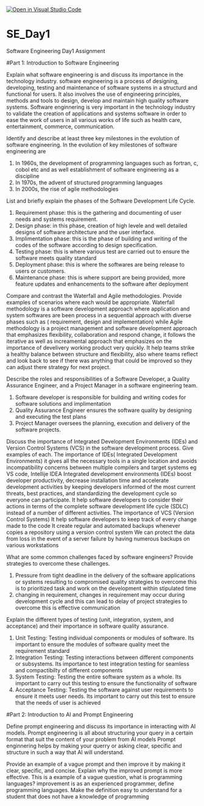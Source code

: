 [![Open in Visual Studio Code](https://classroom.github.com/assets/open-in-vscode-2e0aaae1b6195c2367325f4f02e2d04e9abb55f0b24a779b69b11b9e10269abc.svg)](https://classroom.github.com/online_ide?assignment_repo_id=15578476&assignment_repo_type=AssignmentRepo)
# SE_Day1
Software Engineering Day1 Assignment

#Part 1: Introduction to Software Engineering

Explain what software engineering is and discuss its importance in the technology industry.
software engineering is a process of designing, developing, testing and maintenance of software systems in a structurd and functional for users.
It also involves the use of engineering principles, methods and tools to design, develop and maintain high quality software systems.
Software enginnering is very important in the technology industry to validate the creation of applications and systems software in order to ease the work of users in all various works of life such as health care, entertainment, commerce, communication.

Identify and describe at least three key milestones in the evolution of software engineering.
In the evolution of key milestones of software engineering are
1. In 1960s, the development of programming languages such as fortran, c, cobol etc and as well establishment of software engineering as a discipline
2. In 1970s, the advent of structured programming languages
3. In 2000s, the rise of agile methodologies


List and briefly explain the phases of the Software Development Life Cycle.
1. Requirement phase: this is the gathering and documenting of user needs and systems requirement.
2. Design phase: in this phase, creation of high levele and well detailed designs of software architecture and the user interface.
3. Implimentation phase: this is the phase of building and writing of the codes of the software according to design specification.
4. Testing phase: this is where various test are carried out to ensure the software meets quality standard
5. Deployment phase: this is where the softwares are being release to users or customers.
6. Maintenance phase: this is where support are being provided, more feature updates and enhancements to the software after deployment


Compare and contrast the Waterfall and Agile methodologies. Provide examples of scenarios where each would be appropriate.
Waterfall methodology is a software development approach where application and system softwares are been process in a sequential approach with diverse phases such as ( requirement, design and implementation) while
Agile methodology is a project management and software development approach that emphasizes flexibility, collaboration and respond change, it follows the iterative as well as increamental approach that emphasizes on the importance of develivery working product very quickly.
It help teams strike a healthy balance between structure and flexibility, also where teams reflect and look back to see if there was anything that could be improved so they can adjust there strategy for next project.


Describe the roles and responsibilities of a Software Developer, a Quality Assurance Engineer, and a Project Manager in a software engineering team.
1. Software developer is responsible for building and writing codes for software solutions and implimentation
2. Quality Assurance Engineer ensures the software quality by designing and executing the test plans
3. Project Manager oversees the planning, execution and delivery of the software projects.



Discuss the importance of Integrated Development Environments (IDEs) and Version Control Systems (VCS) in the software development process. Give examples of each.
The importance of IDEs( Integrated Development Environments)
 it gives all the necessary tools in a single location and avoids incompatibility concerns between multiple compilers and target systems eg VS code, Intellije IDEA
Integrated development environments (IDEs) boost developer productivity, decrease installation time and accelerate development activities by keeping developers informed of the most current threats, best practices, and standardizing the development cycle so everyone can participate.
It help software developers to consider their actions in terms of the complete software development life cycle (SDLC) instead of a number of different activities.
The importance of VCS (Version Control Systems)
It help software developers to keep track of every change made to the code
It create regular and automated backups whenever copies a repository using a version control system
We can protect the data from loss in the event of a server failure by having numerous backups on various workstations


What are some common challenges faced by software engineers? Provide strategies to overcome these challenges.
1. Pressure from tight deadline in the delivery of the software applications or systems resulting to compromised quality
   strategies to overcome this is to prioritized task and work on the development within stipulated time
2. changing in requirement, changes in requirement may occur during development cycle and this can lead to delay of project
   strategies to overcome this is effective communication 


Explain the different types of testing (unit, integration, system, and acceptance) and their importance in software quality assurance.
1. Unit Testing: Testing individual components or modules of software.
   Its important to ensure the modules of software quality meet the requirement standard
2. Integration Testing: Testing interactions between different components or subsystems.
   Its importance to test integration testing for seamless and compactibilty of different components
3. System Testing: Testing the entire software system as a whole.
   Its important to carry out this testing to ensure the functionality of software
4. Acceptance Testing: Testing the software against user requirements to ensure it meets user needs.
   Its important to carry out this test to ensure that the needs of user is achieved


#Part 2: Introduction to AI and Prompt Engineering


Define prompt engineering and discuss its importance in interacting with AI models.
Prompt engineering is all about structuring your query in a certain format that suit the content of your problem from AI models
Prompt enginnering helps by making your querry or asking clear, specific and structure in such a way that AI will understand.


Provide an example of a vague prompt and then improve it by making it clear, specific, and concise. Explain why the improved prompt is more effective.
This is a example of a vague question, what is programming languages?
improvement is as an experienced programmer, define programming languages. Make the definition easy to understand for a student that does not have a knowledge of programming 

